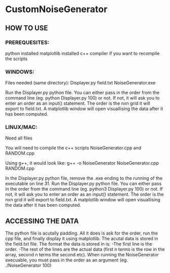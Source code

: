 # CustomNoiseGenerator

## HOW TO USE

### PREREQUESITES:
  python installed
    matplotlib installed
  c++ compiler if you want to recompile the scripts

### WINDOWS:
  Files needed (same directory):
    Displayer.py
    field.txt
    NoiseGenerator.exe

  Run the Displayer.py python file.
  You can either pass in the order from the command line (eg. python Displayer.py 100) or not.
  If not, it will ask you to enter an order as an input() statement.
  The order is the nxn grid it will export to field.txt.
  A matplotlib window will open visuallising the data after it has been computed.

### LINUX/MAC:
  Need all files
 
  You will need to compile the c++ scripts NoiseGenerator.cpp and RANDOM.cpp
 
  Using g++, it would look like:
  g++ -o NoiseGenerator NoiseGenerator.cpp RANDOM.cpp
 
  In the Displayer.py python file, remove the .exe ending to the running of the executable on line 31.
  Run the Displayer.py python file.
  You can either pass in the order from the command line (eg. python3 Displayer.py 100) or not.
  If not, it will ask you to enter an order as an input() statement.
  The order is the nxn grid it will export to field.txt.
  A matplotlib window will open visuallising the data after it has been computed.
 
 
 
## ACCESSING THE DATA
  The python file is acutally padding.
  All it does is ask for the order, run the cpp file, and finally display it using matplotlib.
  The acutal data is stored in the field.txt file.
  The format the data is stored in is:
    -The first line is the order.
    -The rest of the lines are the actual data (first n terms is the row in the array, second n terms the second etc).
  When running the NoiseGenerator execuable, you must pass in the order as an argument (eg. ./NoiseGenerator 100)



